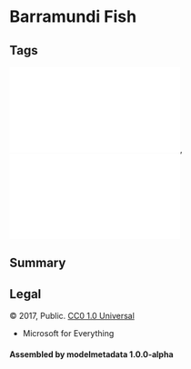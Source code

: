 # Barramundi Fish

## Tags

![core](../../Models-core.md), ![testing](../../Models-testing.md)

## Summary

 

## Legal

&copy; 2017, Public. [CC0 1.0 Universal](https://creativecommons.org/publicdomain/zero/1.0/legalcode)

 - Microsoft for Everything

#### Assembled by modelmetadata 1.0.0-alpha